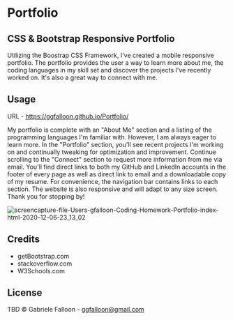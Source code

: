 # Portfolio

## CSS & Bootstrap Responsive Portfolio
Utilizing the Boostrap CSS Framework, I've created a mobile responsive portfolio. The portfolio provides the user a way to learn more about me, the coding languages in my skill set and discover the projects I've recently worked on. It's also a great way to connect with me.


## Usage
URL - https://ggfalloon.github.io/Portfolio/

My portfolio is complete with an "About Me" section and a listing of the programming languages I'm familiar with. However, I am always eager to learn more.
In the "Portfolio" section, you'll see recent projects I'm working on and continually tweaking for optimization and improvement.
Continue scrolling to the "Connect" section to request more information from me via email.
You'll find direct links to both my GitHub and LinkedIn accounts in the footer of every page as well as direct link to email and a downloadable copy of my resume. For convenience, the navigation bar contains links to each section. The website is also responsive and will adapt to any size screen. Thank you for stopping by!

![screencapture-file-Users-gfalloon-Coding-Homework-Portfolio-index-html-2020-12-06-23_13_02](https://user-images.githubusercontent.com/71281652/101312241-e0fd4f80-3818-11eb-8224-10f55e151f95.png)

## Credits
* getBootstrap.com
* stackoverflow.com
* W3Schools.com

## License
TBD
&copy; Gabriele Falloon - ggfalloon@gmail.com
